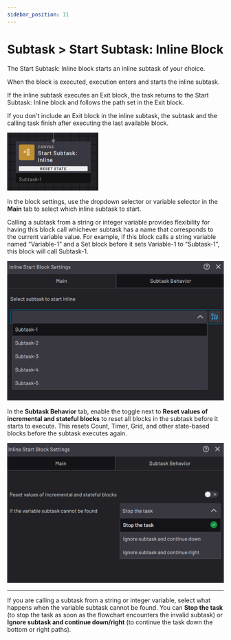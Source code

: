 ```yaml
---
sidebar_position: 11
---
```


# Subtask \> Start Subtask: Inline Block

The Start Subtask: Inline block starts an inline subtask of your choice.

When the block is executed, execution enters and starts the inline subtask.

If the inline subtask executes an Exit block, the task returns to the Start Subtask: Inline block and follows the path set in the Exit block.

If you don't include an Exit block in the inline subtask, the subtask and the calling task finish after executing the last available block.

![](../Images/TaskCanvasBlockGlossary/Canvas-StartSubtaskInline-Block-ResetState.png)

In the block settings, use the dropdown selector or variable selector in the **Main** tab to select which inline subtask to start.

Calling a subtask from a string or integer variable provides flexibility for having this block call whichever subtask has a name that corresponds to the current variable value. For example, if this block calls a string variable named “Variable-1” and a Set block before it sets Variable-1 to “Subtask-1”, this block will call Subtask-1.

![](../Images/TaskCanvasBlockGlossary/Canvas-StartSubtaskInline-Settings-Main.png)

In the **Subtask Behavior** tab, enable the toggle next to **Reset values of incremental and stateful blocks** to reset all blocks in the subtask before it starts to execute. This resets Count, Timer, Grid, and other state-based blocks before the subtask executes again.

![](../Images/TaskCanvasBlockGlossary/Canvas-StartSubtaskInline-Settings-SubtaskBehavior.png)

---

If you are calling a subtask from a string or integer variable, select what happens when the variable subtask cannot be found. You can **Stop the task** \(to stop the task as soon as the flowchart encounters the invalid subtask\) or **Ignore subtask and continue down/right** \(to continue the task down the bottom or right paths\).

